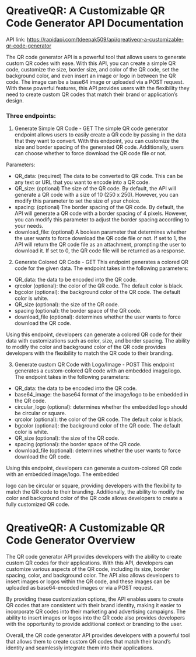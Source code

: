 # QreativeQR: A Customizable QR Code Generator API Documentation

API link: https://rapidapi.com/tdeepak509/api/qreativeqr-a-customizable-qr-code-generator

The QR code generator API is a powerful tool that allows users to generate custom QR codes with ease. With this API, you can create a simple QR code, customize the size, border size, and color of the QR code, set the background color, and even insert an image or logo in between the QR code. The image can be a base64 image or uploaded via a POST request. With these powerful features, this API provides users with the flexibility they need to create custom QR codes that match their brand or application’s design.

### Three endpoints:
1. Generate Simple QR Code - GET
The simple QR code generator endpoint allows users to easily create a QR code by passing in the data that they want to convert. With this endpoint, you can customize the size and border spacing of the generated QR code. Additionally, users can choose whether to force download the QR code file or not.

Parameters:

- QR_data: (required) The data to be converted to QR code. This can be any text or URL that you want to encode into a QR code.
- QR_size: (optional) The size of the QR code. By default, the API will generate a QR code with a size of 10 (250 x 250). However, you can modify this parameter to set the size of your choice.
- spacing: (optional) The border spacing of the QR code. By default, the API will generate a QR code with a border spacing of 4 pixels. However, you can modify this parameter to adjust the border spacing according to your needs.
- download_file: (optional) A boolean parameter that determines whether the user wants to force download the QR code file or not. If set to 1, the API will return the QR code file as an attachment, prompting the user to download it. If set to 0, the QR code file will be returned as a response.

2. Generate Colored QR Code - GET
This endpoint generates a colored QR code for the given data. The endpoint takes in the following parameters:

- QR_data: the data to be encoded into the QR code.
- qrcolor (optional): the color of the QR code. The default color is black.
- bgcolor (optional): the background color of the QR code. The default color is white.
- QR_size (optional): the size of the QR code.
- spacing (optional): the border space of the QR code.
- download_file (optional): determines whether the user wants to force download the QR code.

Using this endpoint, developers can generate a colored QR code for their data with customizations such as color, size, and border spacing. The ability to modify the color and background color of the QR code provides developers with the flexibility to match the QR code to their branding.

3. Generate custom QR Code with Logo/Image - POST
This endpoint generates a custom-colored QR code with an embedded image/logo. The endpoint takes in the following parameters:

- QR_data: the data to be encoded into the QR code.
- base64_image: the base64 format of the image/logo to be embedded in the QR code.
- circular_logo (optional): determines whether the embedded logo should be circular or square.
- qrcolor (optional): the color of the QR code. The default color is black.
- bgcolor (optional): the background color of the QR code. The default color is white.
- QR_size (optional): the size of the QR code.
- spacing (optional): the border space of the QR code.
- download_file (optional): determines whether the user wants to force download the QR code.

Using this endpoint, developers can generate a custom-colored QR code with an embedded image/logo. The embedded

 logo can be circular or square, providing developers with the flexibility to match the QR code to their branding. Additionally, the ability to modify the color and background color of the QR code allows developers to create a fully customized QR code.

# QreativeQR: A Customizable QR Code Generator Overview

The QR code generator API provides developers with the ability to create custom QR codes for their applications. With this API, developers can customize various aspects of the QR code, including its size, border spacing, color, and background color. The API also allows developers to insert images or logos within the QR code, and these images can be uploaded as base64-encoded images or via a POST request.

By providing these customization options, the API enables users to create QR codes that are consistent with their brand identity, making it easier to incorporate QR codes into their marketing and advertising campaigns. The ability to insert images or logos into the QR code also provides developers with the opportunity to provide additional context or branding to the user.

Overall, the QR code generator API provides developers with a powerful tool that allows them to create custom QR codes that match their brand’s identity and seamlessly integrate them into their applications.
